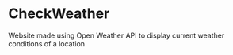 # CheckWeather
Website made using Open Weather API to display current weather conditions of a location
